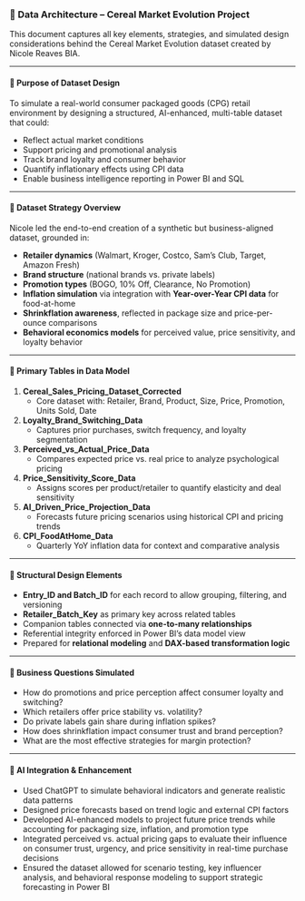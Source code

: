 ### 🧱 Data Architecture – Cereal Market Evolution Project

This document captures all key elements, strategies, and simulated design considerations behind the Cereal Market Evolution dataset created by Nicole Reaves BIA.

---

#### 🔹 Purpose of Dataset Design
To simulate a real-world consumer packaged goods (CPG) retail environment by designing a structured, AI-enhanced, multi-table dataset that could:
- Reflect actual market conditions
- Support pricing and promotional analysis
- Track brand loyalty and consumer behavior
- Quantify inflationary effects using CPI data
- Enable business intelligence reporting in Power BI and SQL

---

#### 🔹 Dataset Strategy Overview
Nicole led the end-to-end creation of a synthetic but business-aligned dataset, grounded in:
- **Retailer dynamics** (Walmart, Kroger, Costco, Sam’s Club, Target, Amazon Fresh)
- **Brand structure** (national brands vs. private labels)
- **Promotion types** (BOGO, 10% Off, Clearance, No Promotion)
- **Inflation simulation** via integration with **Year-over-Year CPI data** for food-at-home
- **Shrinkflation awareness**, reflected in package size and price-per-ounce comparisons
- **Behavioral economics models** for perceived value, price sensitivity, and loyalty behavior

---

#### 🔹 Primary Tables in Data Model
1. **Cereal_Sales_Pricing_Dataset_Corrected**  
   - Core dataset with: Retailer, Brand, Product, Size, Price, Promotion, Units Sold, Date
2. **Loyalty_Brand_Switching_Data**  
   - Captures prior purchases, switch frequency, and loyalty segmentation
3. **Perceived_vs_Actual_Price_Data**  
   - Compares expected price vs. real price to analyze psychological pricing
4. **Price_Sensitivity_Score_Data**  
   - Assigns scores per product/retailer to quantify elasticity and deal sensitivity
5. **AI_Driven_Price_Projection_Data**  
   - Forecasts future pricing scenarios using historical CPI and pricing trends
6. **CPI_FoodAtHome_Data**  
   - Quarterly YoY inflation data for context and comparative analysis

---

#### 🔹 Structural Design Elements
- **Entry_ID and Batch_ID** for each record to allow grouping, filtering, and versioning
- **Retailer_Batch_Key** as primary key across related tables
- Companion tables connected via **one-to-many relationships**
- Referential integrity enforced in Power BI’s data model view
- Prepared for **relational modeling** and **DAX-based transformation logic**

---

#### 🔹 Business Questions Simulated
- How do promotions and price perception affect consumer loyalty and switching?
- Which retailers offer price stability vs. volatility?
- Do private labels gain share during inflation spikes?
- How does shrinkflation impact consumer trust and brand perception?
- What are the most effective strategies for margin protection?

---

#### 🔹 AI Integration & Enhancement
- Used ChatGPT to simulate behavioral indicators and generate realistic data patterns
- Designed price forecasts based on trend logic and external CPI factors
- Developed AI-enhanced models to project future price trends while accounting for packaging size, inflation, and promotion type
- Integrated perceived vs. actual pricing gaps to evaluate their influence on consumer trust, urgency, and price sensitivity in real-time purchase decisions
- Ensured the dataset allowed for scenario testing, key influencer analysis, and behavioral response modeling to support strategic forecasting in Power BI
